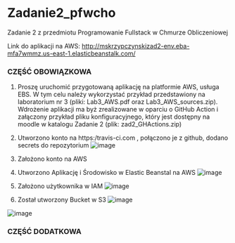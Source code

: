 # Zadanie2_pfwcho
Zadanie 2 z przedmiotu Programowanie Fullstack w Chmurze Obliczeniowej

Link do aplikacji na AWS:
http://mskrzypczynskizad2-env.eba-mfa7wmmz.us-east-1.elasticbeanstalk.com/

### CZĘŚĆ OBOWIĄZKOWA

1. Proszę uruchomić przygotowaną aplikację na platformie AWS, usługa EBS. W tym celu należy
wykorzystać przykład przedstawiony na laboratorium nr 3 (pliki: Lab3_AWS.pdf oraz
Lab3_AWS_sources.zip).
Wdrożenie aplikacji ma byż zrealizowane w oparciu o GitHub Action i załączony przykład pliku
konfiguracyjnego, który jest dostępny na moodle w katalogu Zadanie 2 (plik: zad2_GHActions.zip)

1. Utworzono konto na https:/travis-ci.com , połączono je z github, dodano secrets do repozytorium
  ![image](https://user-images.githubusercontent.com/49763989/174075379-9b7633fb-3e86-40d3-a554-8027829569a7.png)

2. Założono konto na AWS
3. Utworzono Aplikację i Środowisko w Elastic Beanstal na AWS
    ![image](https://user-images.githubusercontent.com/49763989/174075645-eab4fef8-b7cf-4972-8fc4-bd54b405e73e.png)

4. Założono użytkownika w IAM 
    ![image](https://user-images.githubusercontent.com/49763989/174075899-f2fdc79d-f352-4223-935d-e2d96725f5e9.png)

5. Został utworzony Bucket w S3
![image](https://user-images.githubusercontent.com/49763989/174076277-fce18802-193e-48c5-878b-a3b2b042a42f.png)

![image](https://user-images.githubusercontent.com/49763989/174076909-1aab76a8-a05e-4678-adb4-d522edf2bd1e.png)


### CZĘŚĆ DODATKOWA
